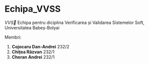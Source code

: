 # Echipa_VVSS
<i>VVS💎</i>
Echipa pentru diciplina Verificarea și Validarea Sistemelor Soft, Universitatea Babeș-Bolyai

Membri:

<ol>
  <li><b>Cojocaru Dan-Andrei</b> 232/2 </li>
  <li><b>Chițea Răzvan</b> 232/1 </li>
  <li><b>Cheran Andrei</b> 232/1 </li>
</ol>
